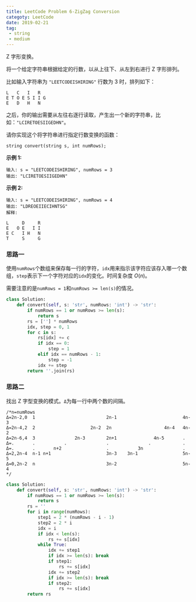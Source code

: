 ```yaml
---
title: LeetCode Problem 6-ZigZag Conversion
categoty: LeetCode
date: 2019-02-21
tag:
 - string
 - medium
---
```


Z 字形变换。

将一个给定字符串根据给定的行数，以从上往下、从左到右进行 Z 字形排列。

比如输入字符串为 `"LEETCODEISHIRING"` 行数为 3 时，排列如下：

```
L   C   I   R
E T O E S I I G
E   D   H   N
```

之后，你的输出需要从左往右逐行读取，产生出一个新的字符串，比如：`"LCIRETOESIIGEDHN"`。

请你实现这个将字符串进行指定行数变换的函数：

```
string convert(string s, int numRows);
```

**示例 1:**

```
输入: s = "LEETCODEISHIRING", numRows = 3
输出: "LCIRETOESIIGEDHN"
```

**示例 2:**

```
输入: s = "LEETCODEISHIRING", numRows = 4
输出: "LDREOEIIECIHNTSG"
解释:

L     D     R
E   O E   I I
E C   I H   N
T     S     G
```

### 思路一

使用`numRows`个数组来保存每一行的字符，`idx`用来指示该字符应该存入哪一个数组，`step`表示下一个字符对应的`idx`的变化。时间复杂度 $O(n)$。

需要注意的是`numRows = 1`和`numRows >= len(s)`的情况。

```python
class Solution:
    def convert(self, s: 'str', numRows: 'int') -> 'str':
        if numRows == 1 or numRows >= len(s):
            return s
        rs = [''] * numRows
        idx, step = 0, 1
        for c in s:
            rs[idx] += c
            if idx == 0:
                step = 1
            elif idx == numRows - 1:
                step = -1
            idx += step
        return ''.join(rs)
```

### 思路二

找出 Z 字型变换的模式。`Δ`为每一行中两个数的间隔。

```
/*n=numRows
Δ=2n-2,0  1                           2n-1                         4n-3
Δ=2n-4,2  2                     2n-2  2n                    4n-4   4n-2
Δ=2n-6,4  3               2n-3        2n+1              4n-5       .
Δ=.       .           .               .               .            .
Δ=.       .       n+2                 .           3n               .
Δ=2,2n-4  n-1 n+1                     3n-3    3n-1                 5n-5
Δ=0,2n-2  n                           3n-2                         5n-4
*/
```

```python
class Solution:
    def convert(self, s: 'str', numRows: 'int') -> 'str':
        if numRows == 1 or numRows >= len(s):
            return s
        rs = ''
        for i in range(numRows):
            step1 = 2 * (numRows - i - 1)
            step2 = 2 * i
            idx = i
            if idx < len(s): 
                rs += s[idx]
            while True:
                idx += step1
                if idx >= len(s): break
                if step1:
                    rs += s[idx]
                idx += step2
                if idx >= len(s): break
                if step2:
                    rs += s[idx]
        return rs
```



